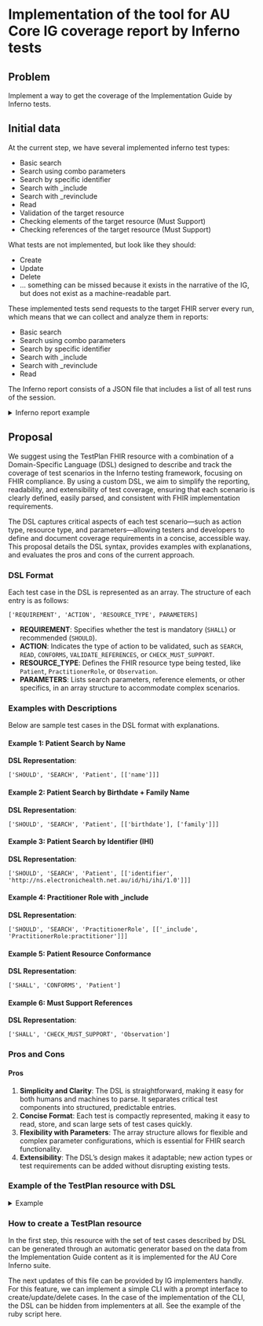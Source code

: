 # Implementation of the tool for AU Core IG coverage report by Inferno tests
## Problem
Implement a way to get the coverage of the Implementation Guide by Inferno tests.
## Initial data

At the current step, we have several implemented inferno test types:

- Basic search
- Search using combo parameters
- Search by specific identifier
- Search with _include
- Search with _revinclude
- Read
- Validation of the target resource
- Checking elements of the target resource (Must Support)
- Checking references of the target resource (Must Support)

What tests are not implemented, but look like they should:

- Create
- Update
- Delete
- ... something can be missed because it exists in the narrative of the IG, but does not exist as a machine-readable part.

These implemented tests send requests to the target FHIR server every run, which means that we can collect and analyze them in reports:
- Basic search
- Search using combo parameters
- Search by specific identifier
- Search with _include
- Search with _revinclude
- Read

The Inferno report consists of a JSON file that includes a list of all test runs of the session.

<details>
<summary>
Inferno report example
</summary>

```json
[
    {
        "id": "53e860fe-2692-4c7c-bf7b-d23632818c56",
        "created_at": "2024-11-04T10:20:19.982+00:00",
        "inputs": [
            {
                "name": "url",
                "value": "https://au-core.beda.software/fhir",
                "type": "text"
            },
            {
                "name": "smart_credentials",
                "value": "{}",
                "type": "oauth_credentials"
            },
            {
                "name": "header_name",
                "value": null,
                "type": "text"
            },
            {
                "name": "header_value",
                "value": null,
                "type": "text"
            }
        ],
        "optional": false,
        "outputs": [],
        "requests": [
            {
                "id": "6bd5c0a3-335f-4ea3-bd28-b871398631c7",
                "direction": "outgoing",
                "index": 314680,
                "result_id": "53e860fe-2692-4c7c-bf7b-d23632818c56",
                "status": 200,
                "timestamp": "2024-11-04T10:20:19.988+00:00",
                "url": "https://au-core.beda.software/fhir/Practitioner/practitioner-tc",
                "verb": "get"
            }
        ],
        "result": "pass",
        "test_id": "au_core_v100_ballot-au_core_v100_ballot_fhir_api-au_core_v100_ballot_practitioner_role-au_core_v100_ballot_practitioner_role_reference_resolution_test",
        "test_run_id": "bfb1bd25-a274-42a1-a5f4-eaf179603ee7",
        "test_session_id": "fT4xd0lfJWC",
        "updated_at": "2024-11-04T10:20:19.982+00:00"
    }
]
```

</details>

## Proposal
We suggest using the TestPlan FHIR resource with a combination of a Domain-Specific Language (DSL) designed to describe and track the coverage of test scenarios in the Inferno testing framework, focusing on FHIR compliance. By using a custom DSL, we aim to simplify the reporting, readability, and extensibility of test coverage, ensuring that each scenario is clearly defined, easily parsed, and consistent with FHIR implementation requirements.

The DSL captures critical aspects of each test scenario—such as action type, resource type, and parameters—allowing testers and developers to define and document coverage requirements in a concise, accessible way. This proposal details the DSL syntax, provides examples with explanations, and evaluates the pros and cons of the current approach.

### DSL Format

Each test case in the DSL is represented as an array. The structure of each entry is as follows:

```
['REQUIREMENT', 'ACTION', 'RESOURCE_TYPE', PARAMETERS]
```

- **REQUIREMENT**: Specifies whether the test is mandatory (`SHALL`) or recommended (`SHOULD`).
- **ACTION**: Indicates the type of action to be validated, such as `SEARCH`, `READ`, `CONFORMS`, `VALIDATE_REFERENCES`, or `CHECK_MUST_SUPPORT`.
- **RESOURCE_TYPE**: Defines the FHIR resource type being tested, like `Patient`, `PractitionerRole`, or `Observation`.
- **PARAMETERS**: Lists search parameters, reference elements, or other specifics, in an array structure to accommodate complex scenarios.

### Examples with Descriptions

Below are sample test cases in the DSL format with explanations.

#### Example 1: Patient Search by Name

**DSL Representation**:
```plaintext
['SHOULD', 'SEARCH', 'Patient', [['name']]]
```

#### Example 2: Patient Search by Birthdate + Family Name

**DSL Representation**:
```plaintext
['SHOULD', 'SEARCH', 'Patient', [['birthdate'], ['family']]]
```

#### Example 3: Patient Search by Identifier (IHI)

**DSL Representation**:
```plaintext
['SHOULD', 'SEARCH', 'Patient', [['identifier', 'http://ns.electronichealth.net.au/id/hi/ihi/1.0']]]
```

#### Example 4: Practitioner Role with _include

**DSL Representation**:
```plaintext
['SHOULD', 'SEARCH', 'PractitionerRole', [['_include', 'PractitionerRole:practitioner']]]
```

#### Example 5: Patient Resource Conformance

**DSL Representation**:
```plaintext
['SHALL', 'CONFORMS', 'Patient']
```

#### Example 6: Must Support References

**DSL Representation**:
```plaintext
['SHALL', 'CHECK_MUST_SUPPORT', 'Observation']
```

### Pros and Cons

#### Pros

1. **Simplicity and Clarity**: The DSL is straightforward, making it easy for both humans and machines to parse. It separates critical test components into structured, predictable entries.
2. **Concise Format**: Each test is compactly represented, making it easy to read, store, and scan large sets of test cases quickly.
3. **Flexibility with Parameters**: The array structure allows for flexible and complex parameter configurations, which is essential for FHIR search functionality.
4. **Extensibility**: The DSL’s design makes it adaptable; new action types or test requirements can be added without disrupting existing tests.

### Example of the TestPlan resource with DSL
<details>
<summary>Example</summary>

```json
{
  "resourceType": "TestPlan",
  "id": "example",
  "extension": [
    {
      "url": "http://hl7.org/fhir/StructureDefinition/structuredefinition-wg",
      "valueCode": "fhir"
    }
  ],
  "status": "draft",
  "publisher": "HL7 International / FHIR Infrastructure",
  "testCase": [
    {
      "testRun": [
        {
          "narrative": "(SHOULD) Server returns valid results for Patient search-type with parameters name",
          "script": {
            "sourceString": "[\"SHOULD\",\"search-type\",\"Patient\",[[\"name\"]]]"
          }
        }
      ]
    },
    {
      "testRun": [
        {
          "narrative": "(SHOULD) Server returns valid results for Patient search-type with parameters birthdate, family",
          "script": {
            "sourceString": "[\"SHOULD\",\"search-type\",\"Patient\",[[\"birthdate\"],[\"family\"]]]"
          }
        }
      ]
    },
    {
      "testRun": [
        {
          "narrative": "(SHOULD) Server returns valid results for Patient search-type with parameters identifier: http://ns.electronichealth.net.au/id/hi/ihi/1.0",
          "script": {
            "sourceString": "[\"SHOULD\",\"search-type\",\"Patient\",[[\"identifier\",\"http://ns.electronichealth.net.au/id/hi/ihi/1.0\"]]]"
          }
        }
      ]
    },
    {
      "testRun": [
        {
          "narrative": "(SHOULD) Server returns valid results for PractitionerRole search-type with parameters _include: PractitionerRole:practitioner",
          "script": {
            "sourceString": "[\"SHOULD\",\"search-type\",\"PractitionerRole\",[[\"_include\",\"PractitionerRole:practitioner\"]]]"
          }
        }
      ]
    },
    {
      "testRun": [
        {
          "narrative": "(SHALL) Server returns valid results for Patient read",
          "script": {
            "sourceString": "[\"SHALL\",\"read\",\"Patient\",[]]"
          }
        }
      ]
    },
    {
      "testRun": [
        {
          "narrative": "(SHALL) Server returns valid results for Patient conforms",
          "script": {
            "sourceString": "[\"SHALL\",\"conforms\",\"Patient\",[]]"
          }
        }
      ]
    },
    {
      "testRun": [
        {
          "narrative": "(SHALL) Server returns valid results for Patient validate-references",
          "script": {
            "sourceString": "[\"SHALL\",\"validate-references\",\"Patient\",[]]"
          }
        }
      ]
    },
    {
      "testRun": [
        {
          "narrative": "(SHALL) Server returns valid results for Observation check-must-support",
          "script": {
            "sourceString": "[\"SHALL\",\"check-must-support\",\"Observation\",[]]"
          }
        }
      ]
    }
  ],
  "contact": [
    {
      "telecom": [
        {
          "system": "url",
          "value": "http://www.hl7.org/Special/committees/fiwg"
        }
      ]
    }
  ]
}
```

</details>

### How to create a TestPlan resource

In the first step, this resource with the set of test cases described by DSL can be generated through an automatic generator based on the data from the Implementation Guide content as it is implemented for the AU Core Inferno suite. 

The next updates of this file can be provided by IG implementers handly. For this feature, we can implement a simple CLI with a prompt interface to create/update/delete cases. In the case of the implementation of the CLI, the DSL can be hidden from implementers at all. See the example of the ruby script here. 

